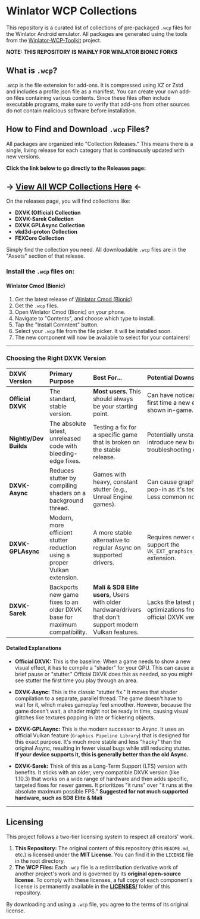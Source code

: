 # Winlator WCP Collections

This repository is a curated list of collections of pre-packaged `.wcp` files for the Winlator Android emulator. All packages are generated using the tools from the [Winlator-WCP-Toolkit](https://github.com/Nick088Official/Winlator-WCP-Toolkit) project.

**NOTE: THIS REPOSITORY IS MAINLY FOR WINLATOR BIONIC FORKS**

## What is `.wcp`?

.wcp is the file extension for add-ons. It is compressed using XZ or Zstd and includes a profile.json file as a manifest. You can create your own add-on files containing various contents. Since these files often include executable programs, make sure to verify that add-ons from other sources do not contain malicious software before installation.

## How to Find and Download `.wcp` Files?

All packages are organized into "Collection Releases." This means there is a single, living release for each category that is continuously updated with new versions.

**Click the link below to go directly to the Releases page:**

## -> [View All WCP Collections Here](https://github.com/Nick088Official/Winlator-WCP-Collections/releases) <-

On the releases page, you will find collections like:
-   **DXVK (Official) Collection**
-   **DXVK-Sarek Collection**
-   **DXVK GPLAsync Collection**
-   **vkd3d-proton Collection**
-   **FEXCore Collection**

Simply find the collection you need. All downloadable `.wcp` files are in the "Assets" section of that release.

### Install the `.wcp` files on:

#### Winlator Cmod (Bionic)

1.  Get the latest release of [Winlator Cmod (Bionic)](https://github.com/coffincolors/winlator/releases)
2.  Get the `.wcp` files.
3.  Open Winlator Cmod (Bionic) on your phone.
4.  Navigate to "Contents", and choose which type to install.
5.  Tap the "Install Comntent" button.
6.  Select your `.wcp` file from the file picker. It will be installed soon.
7.  The new component will now be available to select for your containers!


---

### Choosing the Right DXVK Version

| DXVK Version | Primary Purpose | Best For... | Potential Downsides |
| :--- | :--- | :--- | :--- |
| **Official DXVK** | The standard, stable version. | **Most users.** This should always be your starting point. | Can have noticeable stutter the first time a new effect or area is shown in-game. |
| **Nightly/Dev Builds** | The absolute latest, unreleased code with bleeding-edge fixes. | Testing a fix for a specific game that is broken on the stable release. | Potentially unstable and may introduce new bugs. Use for troubleshooting only. |
| **DXVK-Async** | Reduces stutter by compiling shaders on a background thread. | Games with heavy, constant stutter (e.g., Unreal Engine games). | Can cause graphical glitches or pop-in as it's technically a "hack". Less common now. |
| **DXVK-GPLAsync** | Modern, more efficient stutter reduction using a proper Vulkan extension. | A more stable alternative to regular Async on supported drivers. | Requires newer drivers that support the `VK_EXT_graphics_pipeline_library` extension. |
| **DXVK-Sarek** | Backports new game fixes to an older DXVK base for maximum compatibility. | **Mali & SD8 Elite users**, Users with older hardware/drivers that don't support modern Vulkan features. | Lacks the latest performance optimizations from the newest official DXVK versions. |

#### Detailed Explanations

-   **Official DXVK:** This is the baseline. When a game needs to show a new visual effect, it has to compile a "shader" for your GPU. This can cause a brief pause or "stutter." Official DXVK does this as needed, so you might see stutter the first time you play through an area.

-   **DXVK-Async:** This is the classic "stutter fix." It moves that shader compilation to a separate, parallel thread. The game doesn't have to wait for it, which makes gameplay feel smoother. However, because the game doesn't wait, a shader might not be ready in time, causing visual glitches like textures popping in late or flickering objects.

-   **DXVK-GPLAsync:** This is the modern successor to Async. It uses an official Vulkan feature (`Graphics Pipeline Library`) that is designed for this exact purpose. It's much more stable and less "hacky" than the original Async, resulting in fewer visual bugs while still reducing stutter. **If your device supports it, this is generally better than the old Async.**

-   **DXVK-Sarek:** Think of this as a Long-Term Support (LTS) version with benefits. It sticks with an older, very compatible DXVK version (like 1.10.3) that works on a wide range of hardware and then adds specific, targeted fixes for newer games. It prioritizes "it runs" over "it runs at the absolute maximum possible FPS." **Suggested for not much supported hardware, such as SD8 Elite & Mali**

---

## Licensing

This project follows a two-tier licensing system to respect all creators' work.

1.  **This Repository:** The original content of this repository (this `README.md`, etc.) is licensed under the **MIT License**. You can find it in the `LICENSE` file in the root directory.
2.  **The WCP Files:** Each `.wcp` file is a redistribution derivative work of another project's work and is governed by its **original open-source license**. To comply with these licenses, a full copy of each component's license is permanently available in the **[LICENSES/](https://github.com/Nick088Official/Winlator-WCP-Collections/tree/main/LICENSES)** folder of this repository.

By downloading and using a `.wcp` file, you agree to the terms of its original license.
